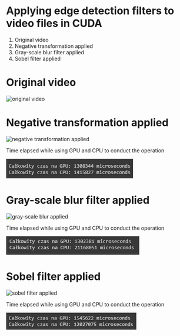 # Applying edge detection filters to video files in CUDA

1) Original video
2) Negative transformation applied
3) Gray-scale blur filter applied
4) Sobel filter applied

# Original video
![original video](/media/org.gif)

# Negative transformation applied

![negative transformation applied](/media/negative.gif)

Time elapsed while using GPU and CPU to conduct the operation

![Time elapsed](/media/negative.png)

# Gray-scale blur filter applied

![gray-scale blur applied](/media/blur.gif)

Time elapsed while using GPU and CPU to conduct the operation

![Time elapsed](/media/blur.png)

# Sobel filter applied

![sobel filter applied](/media/sobel.gif)

Time elapsed while using GPU and CPU to conduct the operation

![Time elapsed](/media/sobel.png)

